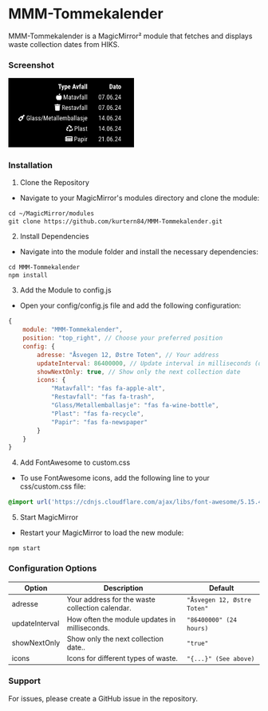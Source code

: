 # MMM-Tommekalender
MMM-Tommekalender is a MagicMirror² module that fetches and displays waste collection dates from HIKS.
   
### Screenshot


<img style="flat: left; width: 50%;" src="screenshot.png">

### Installation

1. Clone the Repository
- Navigate to your MagicMirror's modules directory and clone the module:
   
```
cd ~/MagicMirror/modules
git clone https://github.com/kurtern84/MMM-Tommekalender.git

```
2. Install Dependencies
- Navigate into the module folder and install the necessary dependencies:
```
cd MMM-Tommekalender
npm install
```
3. Add the Module to config.js
- Open your config/config.js file and add the following configuration:
```js
{
    module: "MMM-Tommekalender",
    position: "top_right", // Choose your preferred position
    config: {
        adresse: "Åsvegen 12, Østre Toten", // Your address
        updateInterval: 86400000, // Update interval in milliseconds (default is 24 hours)
        showNextOnly: true, // Show only the next collection date
        icons: {
            "Matavfall": "fas fa-apple-alt",
            "Restavfall": "fas fa-trash",
            "Glass/Metallemballasje": "fas fa-wine-bottle",
            "Plast": "fas fa-recycle",
            "Papir": "fas fa-newspaper"
        }
    }
}
```
4. Add FontAwesome to custom.css
- To use FontAwesome icons, add the following line to your css/custom.css file:
```css
@import url('https://cdnjs.cloudflare.com/ajax/libs/font-awesome/5.15.4/css/all.min.css');
```
5. Start MagicMirror
- Restart your MagicMirror to load the new module:
```
npm start
```

### Configuration Options
|Option|Description|Default|
|------|-----------|-------|
|adresse|Your address for the waste collection calendar.|`"Åsvegen 12, Østre Toten"`|
|updateInterval|How often the module updates in milliseconds.|`"86400000" (24 hours)`|
|showNextOnly|Show only the next collection date..|`"true"`|
|icons|Icons for different types of waste.|`"{...}" (See above)`|

### Support
For issues, please create a GitHub issue in the repository.


